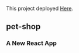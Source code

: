 This project deployed [Here](https://armanalz.github.io/sneakers/).

## pet-shop


### A New React App


